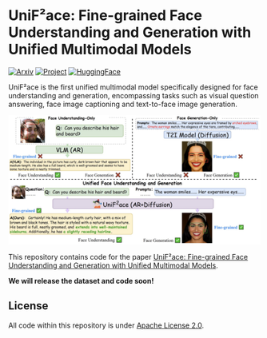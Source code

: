 # UniF²ace: Fine-grained Face Understanding and Generation with Unified Multimodal Models

[![Arxiv](https://img.shields.io/badge/Arxiv-<2503.08120>-<COLOR>.svg)](https://arxiv.org/abs/2503.08120) [![Project](https://img.shields.io/badge/ProjectPage-UniF²ace-<COLOR>.svg)](https://showlab.github.io/Show-o/) [![HuggingFace](https://img.shields.io/badge/DailyPaper-HuggingFace-<COLOR>.svg)](https://huggingface.co/papers/2503.08120)

UniF²ace is the first unified multimodal model specifically designed for face understanding and generation, encompassing tasks such as visual question answering, face image captioning and text-to-face image generation. 

![overview](assets/overview.png)

This repository contains code for the paper [UniF²ace: Fine-grained Face Understanding and Generation with Unified Multimodal Models](https://arxiv.org/abs/2503.08120).

**We will release the dataset and code soon!**

## License

All code within this repository is under [Apache License 2.0](https://www.apache.org/licenses/LICENSE-2.0).
